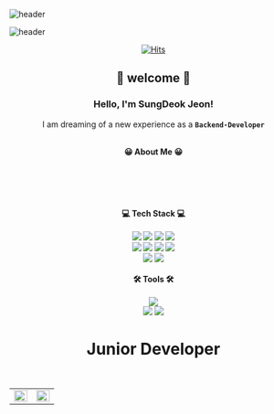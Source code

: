 ![header](https://capsule-render.vercel.app/api?type=waving&color=gradient&height=300&section=header&text=%20Welcome&fontSize=90&animation=fadeIn&fontAlignY=38&desc=Decorate%20GitHub%20Profile%20or%20any%20Repo%20like%20me!&descAlignY=51&descAlign=62)
<div align="left">



![header](https://capsule-render.vercel.app/api?type=slice&color=auto&height=300&section=header&text=SungDeok&fontSize=90)


<div align="center">

[![Hits](https://hits.seeyoufarm.com/api/count/incr/badge.svg?url=https%3A%2F%2Fgithub.com%2FNamSeunEun&count_bg=%230EB8E3&title_bg=%230234D7&icon=&icon_color=%23E7E7E7&title=hits&edge_flat=false)](https://hits.seeyoufarm.com)
</br>
## 👋 welcome 👋
### Hello, I'm SungDeok Jeon! 
I am dreaming of a new experience as a <b>`Backend-Developer`<b><br><br>
<!--
I'm interested in `Web`, `cloud`, `techs`<br><br>
Looking forward to your contact!<br><br>
--!>

<b>😀 About Me 😀<b>
</br></br>
 
    


</br>
</br>
<h1></h1>


<div align="center">
<b>💻 Tech Stack 💻<b></br>
<!-- 언어 --!>
</br>
<img src="https://img.shields.io/badge/Java-007396?style=flat-square&logo=Java&logoColor=white"/>
<img src="https://img.shields.io/badge/JavaScript-F7DF1E?style=flat&logo=JavaScript&logoColor=white"/>
<img src="https://img.shields.io/badge/HTML5-E34F26?style=flat-square&logo=HTML5&logoColor=white"/>
<img src="https://img.shields.io/badge/CSS3-1572B6?style=flat-square&logo=CSS3&logoColor=white"/>
<!-- <img src="https://img.shields.io/badge/Kotlin-7F52FF?style=flat-square&logo=Kotlin&logoColor=white"/> --!>
</br>
<!-- 프레임워크&라이브러리 --!>
<img src="https://img.shields.io/badge/React-61DAFB?style=flat-square&logo=React&logoColor=white"/>
<img src="https://img.shields.io/badge/Spring-6DB33F?style=flat-square&logo=Spring&logoColor=white"/>
<img src="https://img.shields.io/badge/Spring boot-6DB33F?style=flat-square&logo=Spring boot&logoColor=white"/>
<!-- <img src="https://img.shields.io/badge/Spring Security-6DB33F?style=flat-square&logo=Spring Security&logoColor=white"/> --!>
<img src="https://img.shields.io/badge/Express-000000?style=flat-square&logo=Express&logoColor=white"/>

</br>
<!--DB & 협업툴 --!>
<img src="https://img.shields.io/badge/OracleDB-F80000?style=flat-square&logo=OracleDB&logoColor=white"/>
<img src="https://img.shields.io/badge/MongoDB-47A2



<img src="https://img.shields.io/badge/MySQL-4479A1?style=flat-square&logo=MySQL&logoColor=white"/>

</br>
<!-- 툴 --!>
</br>
<b>🛠️ Tools 🛠️<b></br>
</br>
<img src="https://img.shields.io/badge/Eclipse IDE-2C2255?style=flat-square&logo=Eclipse IDE&logoColor=white"/>
</br>
<img src="https://img.shields.io/badge/Git-F05032?style=flat-square&logo=Git&logoColor=white"/>
<img src="https://img.shields.io/badge/GitHub-181717?style=flat-square&logo=GitHub&logoColor=white"/>
</br>
</div>
<h1>Junior  Developer</h1>
</br>
<table><tr><td valign="top" width="50%">
<img src="https://github-readme-stats.vercel.app/api?username=jeonsungdeok&show_icons=true&count_private=true&hide_border=true&theme=midnight-purple" align="left" style="width: 100%" />
</td><td valign="top" width="50%">
<img src="https://github-readme-stats.vercel.app/api/top-langs/?username=jeonsungdeok&hide_border=true&layout=compact&theme=midnight-purple&langs_count=10" align="left" style="width: 100%" />

</td></tr></table>  

<br/> 
<!--
**lksa4e/lksa4e** is a ✨ _special_ ✨ repository because its `README.md` (this file) appears on your GitHub profile.
Here are some ideas to get you started:
- 🔭 I’m currently working on ...
- 🌱 I’m currently learning ...
- 👯 I’m looking to collaborate on ...
- 🤔 I’m looking for help with ...
- 💬 Ask me about ...
- 📫 How to reach me: ...
- 😄 Pronouns: ...
- ⚡ Fun fact: ...
-->


